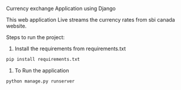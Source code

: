 Currency exchange Application using Django
 
This web application Live streams the currency rates from sbi canada website.

Steps to run the project: 

1. Install the requirements from requirements.txt

```python
pip install requirements.txt
```

1. To Run the application

```python
python manage.py runserver
```
